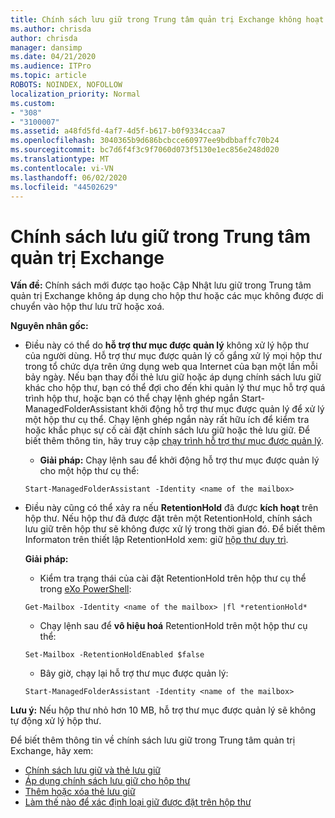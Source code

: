 ```yaml
---
title: Chính sách lưu giữ trong Trung tâm quản trị Exchange không hoạt động
ms.author: chrisda
author: chrisda
manager: dansimp
ms.date: 04/21/2020
ms.audience: ITPro
ms.topic: article
ROBOTS: NOINDEX, NOFOLLOW
localization_priority: Normal
ms.custom:
- "308"
- "3100007"
ms.assetid: a48fd5fd-4af7-4d5f-b617-b0f9334ccaa7
ms.openlocfilehash: 3040365b9d686bcbcce60977ee9bdbbaffc70b24
ms.sourcegitcommit: bc7d6f4f3c9f7060d073f5130e1ec856e248d020
ms.translationtype: MT
ms.contentlocale: vi-VN
ms.lasthandoff: 06/02/2020
ms.locfileid: "44502629"
---
```

# <a name="retention-policies-in-exchange-admin-center"></a>Chính sách lưu giữ trong Trung tâm quản trị Exchange

 **Vấn đề:** Chính sách mới được tạo hoặc Cập Nhật lưu giữ trong Trung tâm quản trị Exchange không áp dụng cho hộp thư hoặc các mục không được di chuyển vào hộp thư lưu trữ hoặc xoá. 
  
 **Nguyên nhân gốc:**
  
- Điều này có thể do **hỗ trợ thư mục được quản lý** không xử lý hộp thư của người dùng. Hỗ trợ thư mục được quản lý cố gắng xử lý mọi hộp thư trong tổ chức dựa trên ứng dụng web qua Internet của bạn một lần mỗi bảy ngày. Nếu bạn thay đổi thẻ lưu giữ hoặc áp dụng chính sách lưu giữ khác cho hộp thư, bạn có thể đợi cho đến khi quản lý thư mục hỗ trợ quá trình hộp thư, hoặc bạn có thể chạy lệnh ghép ngắn Start-ManagedFolderAssistant khởi động hỗ trợ thư mục được quản lý để xử lý một hộp thư cụ thể. Chạy lệnh ghép ngắn này rất hữu ích để kiểm tra hoặc khắc phục sự cố cài đặt chính sách lưu giữ hoặc thẻ lưu giữ. Để biết thêm thông tin, hãy truy cập [chạy trình hỗ trợ thư mục được quản lý](https://msdn.microsoft.com/library/gg271153%28v=exchsrvcs.149%29.aspx#managedfolderassist).
    
  - **Giải pháp:** Chạy lệnh sau để khởi động hỗ trợ thư mục được quản lý cho một hộp thư cụ thể:
    
  ```
  Start-ManagedFolderAssistant -Identity <name of the mailbox>
  ```

- Điều này cũng có thể xảy ra nếu **RetentionHold** đã được **kích hoạt** trên hộp thư. Nếu hộp thư đã được đặt trên một RetentionHold, chính sách lưu giữ trên hộp thư sẽ không được xử lý trong thời gian đó. Để biết thêm Informaton trên thiết lập RetentionHold xem: giữ [hộp thư duy trì](https://docs.microsoft.com/exchange/security-and-compliance/messaging-records-management/mailbox-retention-hold).
    
    **Giải pháp:**
    
  - Kiểm tra trạng thái của cài đặt RetentionHold trên hộp thư cụ thể trong [eXo PowerShell](https://docs.microsoft.com/powershell/exchange/exchange-online/connect-to-exchange-online-powershell/connect-to-exchange-online-powershell?view=exchange-ps):
    
  ```
  Get-Mailbox -Identity <name of the mailbox> |fl *retentionHold*
  ```

  - Chạy lệnh sau để **vô hiệu hoá** RetentionHold trên một hộp thư cụ thể:
    
  ```
  Set-Mailbox -RetentionHoldEnabled $false
  ```

  - Bây giờ, chạy lại hỗ trợ thư mục được quản lý:
    
  ```
  Start-ManagedFolderAssistant -Identity <name of the mailbox>
  ```

 **Lưu ý:** Nếu hộp thư nhỏ hơn 10 MB, hỗ trợ thư mục được quản lý sẽ không tự động xử lý hộp thư.
 
Để biết thêm thông tin về chính sách lưu giữ trong Trung tâm quản trị Exchange, hãy xem:
- [Chính sách lưu giữ và thẻ lưu giữ](https://docs.microsoft.com/exchange/security-and-compliance/messaging-records-management/retention-tags-and-policies)
- [Áp dụng chính sách lưu giữ cho hộp thư](https://docs.microsoft.com/exchange/security-and-compliance/messaging-records-management/apply-retention-policy)
- [Thêm hoặc xóa thẻ lưu giữ](https://docs.microsoft.com/exchange/security-and-compliance/messaging-records-management/add-or-remove-retention-tags)
- [Làm thế nào để xác định loại giữ được đặt trên hộp thư](https://docs.microsoft.com/microsoft-365/compliance/identify-a-hold-on-an-exchange-online-mailbox)
